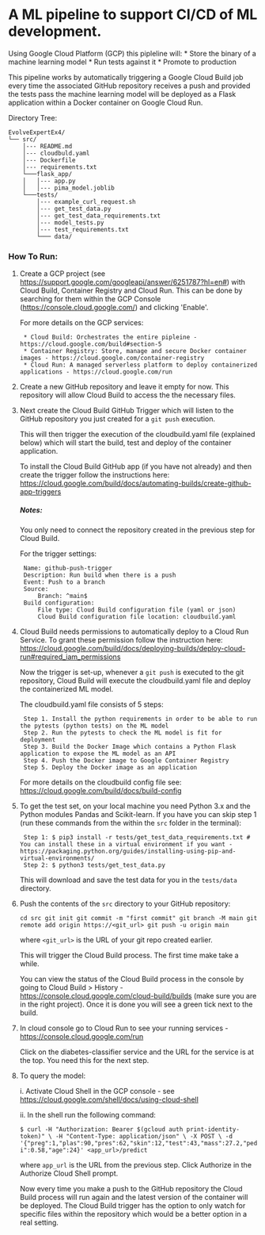 # A ML pipeline to support CI/CD of ML development. 

Using Google Cloud Platform (GCP) this pipleline will:
	* Store the binary of a machine learning model
	* Run tests against it
	* Promote to production

This pipeline works by automatically triggering a Google Cloud Build job every time the associated GitHub 
repository receives a push and provided the tests pass the machine learning model will be deployed as a 
Flask application within a Docker container on Google Cloud Run.

Directory Tree:

```
EvolveExpertEx4/
└── src/
	│--- README.md
	│--- cloudbuld.yaml    
	│--- Dockerfile
	│--- requirements.txt
	└───flask_app/
	│   │--- app.py
	│   │--- pima_model.joblib  
	└───tests/
	    │--- example_curl_request.sh
	    │--- get_test_data.py
	    │--- get_test_data_requirements.txt
	    │--- model_tests.py
	    │--- test_requirements.txt
	    └─── data/
``` 


### How To Run:

1. Create a GCP project (see https://support.google.com/googleapi/answer/6251787?hl=en#) with Cloud Build, 
	Container Registry and Cloud Run. 
	This can be done by searching for them within the GCP Console (https://console.cloud.google.com/) 
	and clicking 'Enable'.

	For more details on the GCP services:

		* Cloud Build: Orchestrates the entire pipleine - https://cloud.google.com/build#section-5
		* Container Registry: Store, manage and secure Docker container images - https://cloud.google.com/container-registry
		* Cloud Run: A managed serverless platform to deploy containerized applications - https://cloud.google.com/run


2. Create a new GitHub repository and leave it empty for now. 
This repository will allow Cloud Build to access the the necessary files.

3. Next create the Cloud Build GitHub Trigger which will listen to the GitHub repository you just created for a `git push` execution. 

	This will then trigger the execution of the cloudbuild.yaml file (explained below) which will start the build, 
	test and deploy of the container application. 

	To install the Cloud Build GitHub app (if you have not already) and then create the trigger follow the instructions here:
		https://cloud.google.com/build/docs/automating-builds/create-github-app-triggers

	##### Notes:
	You only need to connect the repository created in the previous step for Cloud Build.
	
	For the trigger settings:

		Name: github-push-trigger
		Description: Run build when there is a push
		Event: Push to a branch
		Source: 
			Branch: ^main$
		Build configuration:
			File type: Cloud Build configuration file (yaml or json)
			Cloud Build configuration file location: cloudbuild.yaml

4. Cloud Build needs permissions to automatically deploy to a Cloud Run Service.
	To grant these permission follow the instruction here: 
	https://cloud.google.com/build/docs/deploying-builds/deploy-cloud-run#required_iam_permissions

	Now the trigger is set-up, whenever a `git push` is executed to the git repository, 
	Cloud Build will execute the cloudbuild.yaml file and deploy the containerized ML model.

	The cloudbuild.yaml file consists of 5 steps:
		
		Step 1. Install the python requirements in order to be able to run the pytests (python tests) on the ML model
		Step 2. Run the pytests to check the ML model is fit for deployment
		Step 3. Build the Docker Image which contains a Python Flask application to expose the ML model as an API
		Step 4. Push the Docker image to Google Container Registry
		Step 5. Deploy the Docker image as an application
	For more details on the cloudbuild config file see: https://cloud.google.com/build/docs/build-config

5. To get the test set, on your local machine you need Python 3.x and the Python modules Pandas and Scikit-learn.
	If you have you can skip step 1 (run these commands from the within the `src` folder in the terminal):

		Step 1: $ pip3 install -r tests/get_test_data_requirements.txt # You can install these in a virtual environment if you want - https://packaging.python.org/guides/installing-using-pip-and-virtual-environments/
		Step 2: $ python3 tests/get_test_data.py

	This will download and save the test data for you in the `tests/data` directory.

6. Push the contents of the `src` directory to your GitHub repository:

	`cd src
	git init
	git commit -m "first commit"
	git branch -M main
	git remote add origin https://<git_url>
	git push -u origin main`
	
	where `<git_url>` is the URL of your git repo created earlier.

	This will trigger the Cloud Build process. The first time make take a while.
	
	You can view the status of the Cloud Build process in the console by going to 
	Cloud Build > History - https://console.cloud.google.com/cloud-build/builds (make sure you are in the right project).
	Once it is done you will see a green tick next to the build.

7. In cloud console go to Cloud Run to see your running services - https://console.cloud.google.com/run
	
	Click on the diabetes-classifier service and the URL for the service is at the top. You need this for the next step.

8. To query the model:

	i. Activate Cloud Shell in the GCP console - see https://cloud.google.com/shell/docs/using-cloud-shell

	ii. In the shell run the following command:

	`
	$ curl -H "Authorization: Bearer $(gcloud auth print-identity-token)" \
	 -H "Content-Type: application/json" \
	 -X POST \
	 -d '{"preg":1,"plas":90,"pres":62,"skin":12,"test":43,"mass":27.2,"pedi":0.58,"age":24}' <app_url>/predict
	 `
	 
	 where `app_url` is the URL from the previous step. 
	 Click Authorize in the Authorize Cloud Shell prompt. 

	 Now every time you make a push to the GitHub repository the Cloud Build process will run again 
	 and the latest version of the container will be deployed. The Cloud Build trigger has the option to only
	 watch for specific files within the repository which would be a better option in a real setting.







